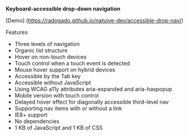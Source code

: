 **Keyboard-accessible drop-down navigation**

[Demo] (https://radogado.github.io/natuive-dev/accessible-drop-nav/)

Features

- Three levels of navigation
- Organic list structure
- Hover on non-touch devices
- Touch control when a touch event is detected
- Mouse hover support on hybrid devices
- Accessible by the Tab key
- Accessible without JavaScript
- Using WCAG a11y attributes aria-expanded and aria-haspopup
- Mobile version with touch control
- Delayed hover effect for diagonally accessible third-level nav
- Supporting nav items with or without a link
- IE8+ support
- No dependencies
- 1 KB of JavaScript and 1 KB of CSS